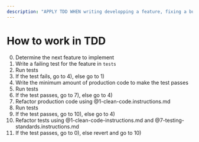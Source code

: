 ```yaml
---
description: "APPLY TDD WHEN writing developping a feature, fixing a bug or refactoring code"
---
```


# How to work in TDD

0) Determine the next feature to implement
1) Write a failing test for the feature in `tests`
2) Run tests
3) If the test fails, go to 4), else go to 1)
4) Write the minimum amount of production code to make the test passes
5) Run tests
6) If the test passes, go to 7), else go to 4)
7) Refactor production code using @1-clean-code.instructions.md
8) Run tests
9) If the test passes, go to 10), else go to 4)
10) Refactor tests using @1-clean-code-instructions.md and @7-testing-standards.instructions.md
11) If the test passes, go to 0), else revert and go to 10)